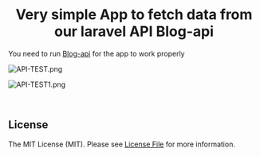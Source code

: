 <div align="center">
  <h1>Very simple App to fetch data from our laravel API Blog-api</h1>
</div>

You need to run [Blog-api](https://github.com/AbadiHAK/Blog-api) for the app to work properly 


![API-TEST.png](https://i.suar.me/q7N6V/l)

![API-TEST1.png](https://i.suar.me/lWan4/l)


<br>










## License

The MIT License (MIT). Please see [License File](LICENSE) for more information.
